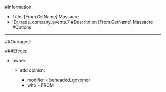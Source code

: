 #Information
 - Title: [From.GetName] Massacre
 - ID: trade_company_events.7
#Description
[From.GetName] Massacre
#Options

___
##Outrages!

###Efects:<ul><li>owner:</li><ul><li>add opinion:</li><ul><li>modifier = beheaded_governor</li><li>who = FROM</li></ul></ul></ul>

